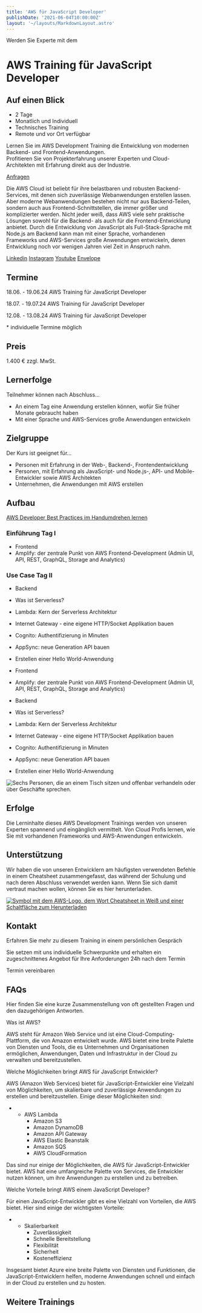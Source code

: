 ```yaml
---
title: 'AWS für JavaScript Developer'
publishDate: '2021-06-04T10:00:00Z'
layout: '~/layouts/MarkdownLayout.astro'
---
```


Werden Sie Experte mit dem

# AWS Training für JavaScript Developer

## Auf einen Blick

* 2 Tage
* Monatlich und Individuell
* Technisches Training
* Remote und vor Ort verfügbar

Lernen Sie im AWS Development Training die Entwicklung von modernen Backend- und Frontend-Anwendungen.  
Profitieren Sie von Projekterfahrung unserer Experten und Cloud-Architekten mit Erfahrung direkt aus der Industrie.

[Anfragen](#sec1)

Die AWS Cloud ist beliebt für ihre belastbaren und robusten Backend-Services, mit denen sich zuverlässige Webanwendungen erstellen lassen. Aber moderne Webanwendungen bestehen nicht nur aus Backend-Teilen, sondern auch aus Frontend-Schnittstellen, die immer größer und komplizierter werden. Nicht jeder weiß, dass AWS viele sehr praktische Lösungen sowohl für die Backend- als auch für die Frontend-Entwicklung anbietet. Durch die Entwicklung von JavaScript als Full-Stack-Sprache mit Node.js am Backend kann man mit einer Sprache, vorhandenen Frameworks und AWS-Services große Anwendungen entwickeln, deren Entwicklung noch vor wenigen Jahren viel Zeit in Anspruch nahm.

[](#linksection)[Linkedin](https://www.linkedin.com/company/11759873) [Instagram](https://www.instagram.com/thinkport/) [Youtube](https://www.youtube.com/channel/UCnke3WYRT6bxuMK2t4jw2qQ) [Envelope](mailto:tdrechsel@thinkport.digital)

## Termine

18.06. - 19.06.24 AWS Training für JavaScript Developer

18.07. - 19.07.24 AWS Training für JavaScript Developer

12.08. - 13.08.24 AWS Training für JavaScript Developer

\* individuelle Termine möglich

## Preis

1.400 € zzgl. MwSt.

## Lernerfolge

Teilnehmer können nach Abschluss...

* An einem Tag eine Anwendung erstellen können, wofür Sie früher Monate gebraucht haben
* Mit einer Sprache und AWS-Services große Anwendungen entwickeln

## Zielgruppe

Der Kurs ist geeignet für...

* Personen mit Erfahrung in der Web-, Backend-, Frontendentwicklung
* Personen, mit Erfahrung als JavaScript- und Node.js-, API- und Mobile-Entwickler sowie AWS Architekten
* Unternehmen, die Anwendungen mit AWS erstellen

## Aufbau

[AWS Developer Best Practices im Handumdrehen lernen](https://www.hashicorp.com/)

### Einführung Tag I

* Frontend
* Amplify: der zentrale Punkt von AWS Frontend-Development (Admin UI, API, REST, GraphQL, Storage and Analytics)

### Use Case Tag II

* Backend
* Was ist Serverless?
* Lambda: Kern der Serverless Architektur
* Internet Gateway - eine eigene HTTP/Socket Applikation bauen
* Cognito: Authentifizierung in Minuten
* AppSync: neue Generation API bauen
* Erstellen einer Hello World-Anwendung

* Frontend
* Amplify: der zentrale Punkt von AWS Frontend-Development (Admin UI, API, REST, GraphQL, Storage and Analytics)

* Backend
* Was ist Serverless?
* Lambda: Kern der Serverless Architektur
* Internet Gateway - eine eigene HTTP/Socket Applikation bauen
* Cognito: Authentifizierung in Minuten
* AppSync: neue Generation API bauen
* Erstellen einer Hello World-Anwendung

![Sechs Personen, die an einem Tisch sitzen und offenbar verhandeln oder über Geschäfte sprechen.](images/DSC01530-1024x683.jpg)

## Erfolge

Die Lerninhalte dieses AWS Development Trainings werden von unseren Experten spannend und eingänglich vermittelt. Von Cloud Profis lernen, wie Sie mit vorhandenen Frameworks und AWS-Anwendungen entwickeln.

## Unterstützung

Wir haben die von unseren Entwicklern am häufigsten verwendeten Befehle in einem Cheatsheet zusammengefasst, das während der Schulung und nach deren Abschluss verwendet werden kann. Wenn Sie sich damit vertraut machen wollen, können Sie es hier herunterladen.

[![Symbol mit dem AWS-Logo, dem Wort Cheatsheet in Weiß und einer Schaltfläche zum Herunterladen](images/AWS-1024x683.png)](https://thinkport.digital/wp-content/uploads/2023/11/AWS_Cheatsheet.pdf)

## Kontakt

Erfahren Sie mehr zu diesem Training in einem persönlichen Gespräch

Sie setzen mit uns individuelle Schwerpunkte und erhalten ein zugeschnittenes Angebot für Ihre Anforderungen 24h nach dem Termin

Termin vereinbaren

## FAQs

Hier finden Sie eine kurze Zusammenstellung von oft gestellten Fragen und den dazugehörigen Antworten.

Was ist AWS?

AWS steht für Amazon Web Service und ist eine Cloud-Computing-Plattform, die von Amazon entwickelt wurde. AWS bietet eine breite Palette von Diensten und Tools, die es Unternehmen und Organisationen ermöglichen, Anwendungen, Daten und Infrastruktur in der Cloud zu verwalten und bereitzustellen.

Welche Möglichkeiten bringt AWS für JavaScript Entwickler?

AWS (Amazon Web Services) bietet für JavaScript-Entwickler eine Vielzahl von Möglichkeiten, um skalierbare und zuverlässige Anwendungen zu erstellen und bereitzustellen. Einige dieser Möglichkeiten sind:

* - AWS Lambda
    - Amazon S3
    - Amazon DynamoDB
    - Amazon API Gateway
    - AWS Elastic Beanstalk
    - Amazon SQS
    - AWS CloudFormation

Das sind nur einige der Möglichkeiten, die AWS für JavaScript-Entwickler bietet. AWS hat eine umfangreiche Palette von Services, die Entwickler nutzen können, um ihre Anwendungen zu erstellen und zu betreiben.

Welche Vorteile bringt AWS einem JavaScript Developer?

Für einen JavaScript-Entwickler gibt es eine Vielzahl von Vorteilen, die AWS bietet. Hier sind einige der wichtigsten Vorteile:

* - Skalierbarkeit
    - Zuverlässigkeit
    - Schnelle Bereitstellung
    - Flexibilität
    - Sicherheit
    - Kosteneffizienz

Insgesamt bietet Azure eine breite Palette von Diensten und Funktionen, die JavaScript-Entwicklern helfen, moderne Anwendungen schnell und einfach in der Cloud zu erstellen und zu hosten.

## Weitere Trainings
